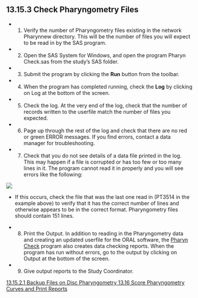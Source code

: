## 13.15.3 Check Pharyngometry Files

* 1. Verify the number of Pharyngometry files existing in the network Pharynnew directory. This will be the number of files you will expect to be read in by the SAS program.
* 2. Open the SAS System for Windows, and open the program Pharyn Check.sas from the study’s SAS folder.
* 3. Submit the program by clicking the **Run** button from the toolbar.
* 4. When the program has completed running, check the **Log** by clicking on Log at the bottom of the screen.
* 5. Check the log.  At the very end of the log, check that the number of records written to the userfile match the number of files you expected.
* 6. Page up through the rest of the log and check that there are no red or green ERROR messages.  If you find errors, contact a data manager for troubleshooting.
* 7. Check that you do not see details of a data file printed in the log.  This may happen if a file is corrupted or has too few or too many lines in it.  The program cannot read it in properly and you will see errors like the following:

<div class="center">
  <img src=":images_path:/13.5.3 Check Pharyngometry Files-7.png">
</div>

 * If this occurs, check the file that was the last one read in (PT3514 in the example above) to verify that it has the correct number of lines and otherwise appears to be in the correct format.  Pharyngometry files should contain 151 lines.

* 8. Print the Output. In addition to reading in the Pharyngometry data and creating an updated userfile for the ORAL software, the <u>Pharyn Check</u> program also creates data checking reports. When the program has run without errors, go to the output by clicking on Output at the bottom of the screen.
* 9. Give output reports to the Study Coordinator.


<div class="center">
<div class="btn-group">
  <a href=":pages_path:/manuals/pharyngometry/13-15-02-upload-backup-data.md" class="btn btn-default">
    <span class="glyphicon glyphicon-chevron-left"></span>
    13.15.2.1 Backup Files on Disc
  </a>

  <a href=":pages_path:/manuals/pharyngometry" class="btn btn-default">
    <span class="glyphicon glyphicon-chevron-up"></span>
    Pharyngometry
  </a>

  <a href=":pages_path:/manuals/pharyngometry/13-16-01-pharyn-printout.md" class="btn btn-success">
    13.16 Score Pharyngometry Curves and Print Reports
    <span class="glyphicon glyphicon-chevron-right"></span>
  </a>
</div>
</div>
